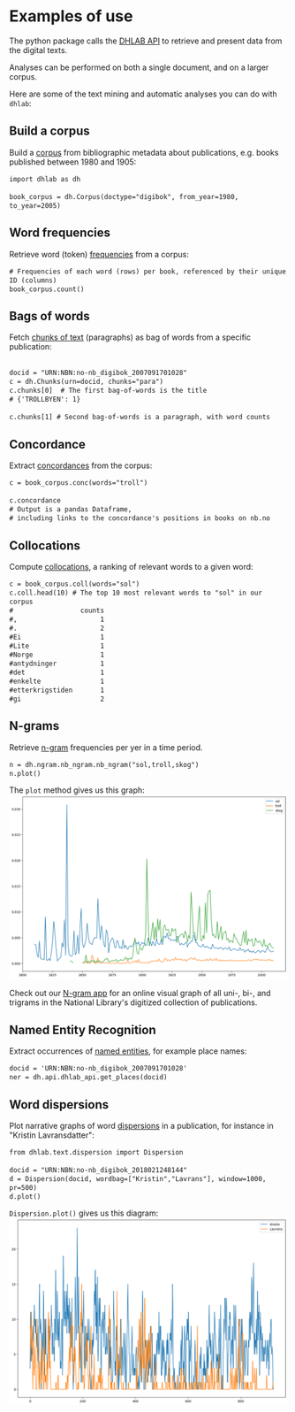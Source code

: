# Examples of use

The python package calls the [DHLAB API](https://api.nb.no/dhlab/) to retrieve and present data from the digital texts.

Analyses can be performed on both a single document, and on a larger corpus. 

<!-- start example-use -->

Here are some of the text mining and automatic analyses you can do with `dhlab`:


## Build a corpus

Build a [corpus](#dhlab.Corpus) from bibliographic metadata about publications, e.g. books published between 1980 and 1905: 

```{code-block} python
import dhlab as dh

book_corpus = dh.Corpus(doctype="digibok", from_year=1980, to_year=2005)
```

## Word frequencies

Retrieve word (token) [frequencies](#dhlab.Corpus.count) from a corpus:

```{code-block} python
# Frequencies of each word (rows) per book, referenced by their unique ID (columns) 
book_corpus.count()
```

## Bags of words

Fetch [chunks of text](#dhlab.Chunks) (paragraphs) as bag of words from a specific publication:

```{code-block} python

docid = "URN:NBN:no-nb_digibok_2007091701028"
c = dh.Chunks(urn=docid, chunks="para")
c.chunks[0]  # The first bag-of-words is the title
# {'TROLLBYEN': 1}

c.chunks[1] # Second bag-of-words is a paragraph, with word counts
```

## Concordance

Extract [concordances](#dhlab.Concordance) from the corpus: 

```{code-block} python
c = book_corpus.conc(words="troll")

c.concordance  
# Output is a pandas Dataframe, 
# including links to the concordance's positions in books on nb.no
```

## Collocations
Compute [collocations](#dhlab.Collocations), a ranking of relevant words to a given word:

```{code-block} python
c = book_corpus.coll(words="sol")
c.coll.head(10) # The top 10 most relevant words to "sol" in our corpus
#                 counts
#,                     1
#.                     2
#Ei                    1
#Lite                  1
#Norge                 1
#antydninger           1
#det                   1
#enkelte               1
#etterkrigstiden       1
#gi                    2
```

## N-grams
Retrieve [n-gram](#dhlab.ngram.nb_ngram) frequencies per yer in a time period. 

```{code-block} python
n = dh.ngram.nb_ngram.nb_ngram("sol,troll,skog")
n.plot()
```
The `plot` method gives us this graph: 
![image](./_images/plot_ngram.png)

Check out our [N-gram app](https://www.nb.no/ngram/#1_1_1__1_1_3_1810%2C2022_2_2_2_12_2) for an online visual graph of all uni-, bi-, and trigrams in the National Library's digitized collection of publications.

## Named Entity Recognition

Extract occurrences of [named entities](#dhlab.NER), for example place names:

```{code-block} python
docid = 'URN:NBN:no-nb_digibok_2007091701028'
ner = dh.api.dhlab_api.get_places(docid)
```

## Word dispersions

Plot narrative graphs of word [dispersions](#dhlab.Dispersion) in a publication, for instance in "Kristin Lavransdatter":

```{code-block} python
from dhlab.text.dispersion import Dispersion

docid = "URN:NBN:no-nb_digibok_2018021248144"
d = Dispersion(docid, wordbag=["Kristin","Lavrans"], window=1000, pr=500)
d.plot()
```
`Dispersion.plot()` gives us this diagram:
![image](./_images/dispersion_plot.png)

<!-- end example-use -->
